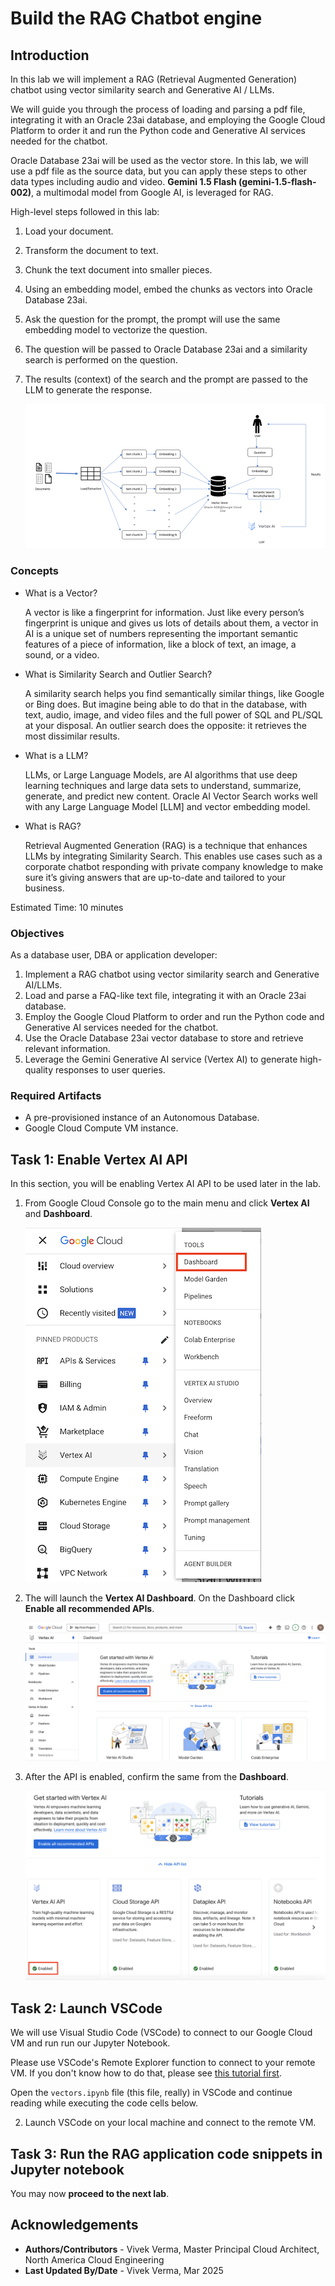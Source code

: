 
# Build the RAG Chatbot engine

## Introduction

In this lab we will implement a RAG (Retrieval Augmented Generation) chatbot using vector similarity search and Generative AI / LLMs.

We will guide you through the process of loading and parsing a pdf file, integrating it with an Oracle 23ai database, and employing the Google Cloud Platform to order it and run the Python code and Generative AI services needed for the chatbot.

Oracle Database 23ai will be used as the vector store. In this lab, we will use a pdf file as the source data, but you can apply these steps to other data types including audio and video. **Gemini 1.5 Flash (gemini-1.5-flash-002)**, a multimodal model from Google AI, is leveraged for RAG.

High-level steps followed in this lab:

1. Load your document.

2. Transform the document to text.

3. Chunk the text document into smaller pieces.

4. Using an embedding model, embed the chunks as vectors into Oracle Database 23ai.

5. Ask the question for the prompt, the prompt will use the same embedding model to vectorize the question.

6. The question will be passed to Oracle Database 23ai and a similarity search is performed on the question.

7. The results (context) of the search and the prompt are passed to the LLM to generate the response.

    ![](./images/ragdesign.png " ")

### Concepts

- What is a Vector?

    A vector is like a fingerprint for information. Just like every person’s fingerprint is unique and gives us lots of details about them, a vector in AI is a unique set of numbers representing the important semantic features of a piece of information, like a block of text, an image, a sound, or a video.

- What is Similarity Search and Outlier Search?

    A similarity search helps you find semantically similar things, like Google or Bing does. But imagine being able to do that in the database, with text, audio, image, and video files and the full power of SQL and PL/SQL at your disposal. An outlier search does the opposite: it retrieves the most dissimilar results.

- What is a LLM?

    LLMs, or Large Language Models, are AI algorithms that use deep learning techniques and large data sets to understand, summarize, generate, and predict new content. Oracle AI Vector Search works well with any Large Language Model [LLM] and vector embedding model.

- What is RAG?

    Retrieval Augmented Generation (RAG) is a technique that enhances LLMs by integrating Similarity Search. This enables use cases such as a corporate chatbot responding with private company knowledge to make sure it’s giving answers that are up-to-date and tailored to your business.

Estimated Time: 10 minutes

### Objectives

As a database user, DBA or application developer:

1. Implement a RAG chatbot using vector similarity search and Generative AI/LLMs.
2. Load and parse a FAQ-like text file, integrating it with an Oracle 23ai database.
3. Employ the Google Cloud Platform to order and run the Python code and Generative AI services needed for the chatbot.
4. Use the Oracle Database 23ai vector database to store and retrieve relevant information.
5. Leverage the Gemini Generative AI service (Vertex AI) to generate high-quality responses to user queries.

### Required Artifacts

- A pre-provisioned instance of an Autonomous Database.
- Google Cloud Compute VM instance.

## Task 1: Enable Vertex AI API

In this section, you will be enabling Vertex AI API to be used later in the lab.

1.	From Google Cloud Console go to the main menu and click **Vertex AI** and **Dashboard**.

    ![](./images/gcp-vertexai-menu.png " ")

2. The will launch the **Vertex AI Dashboard**. On the Dashboard click **Enable all recommended APIs**.

    ![](./images/gcp-get-started-vertexai.png " ")

3. After the API is enabled, confirm the same from the **Dashboard**.

    ![](./images/gcp-enabled-vertexai.png " ")

## Task 2: Launch VSCode

We will use Visual Studio Code (VSCode) to connect to our Google Cloud VM and run run our Jupyter Notebook.

Please use VSCode's Remote Explorer function to connect to your remote VM. If you don't know how to do that, please see [this tutorial first](https://code.visualstudio.com/docs/remote/ssh).

Open the `vectors.ipynb` file (this file, really) in VSCode and continue reading while executing the code cells below.

2. Launch VSCode on your local machine and connect to the remote VM. 

## Task 3: Run the RAG application code snippets in Jupyter notebook

You may now **proceed to the next lab**.

## Acknowledgements

- **Authors/Contributors** - Vivek Verma, Master Principal Cloud Architect, North America Cloud Engineering
- **Last Updated By/Date** - Vivek Verma, Mar 2025